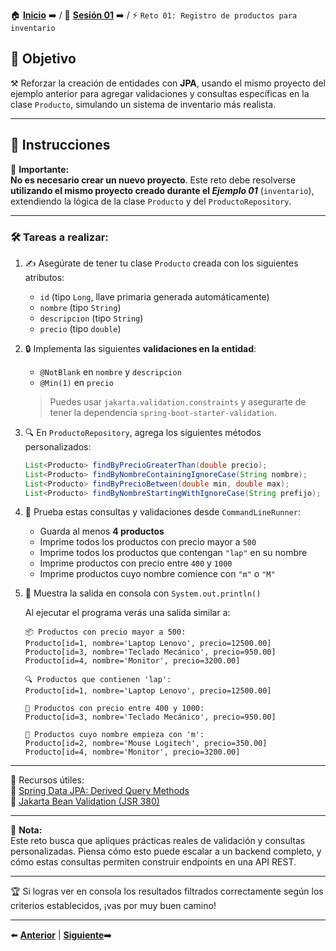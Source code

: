 🏠 [**Inicio**](../../Readme.md) ➡️ / 📖 [**Sesión 01**](../Readme.md) ➡️ / ⚡ `Reto 01: Registro de productos para inventario`

## 🎯 Objetivo

⚒️ Reforzar la creación de entidades con **JPA**, usando el mismo proyecto del ejemplo anterior para agregar validaciones y consultas específicas en la clase `Producto`, simulando un sistema de inventario más realista.

---

## 📝 Instrucciones

📌 **Importante:**  
**No es necesario crear un nuevo proyecto**. Este reto debe resolverse **utilizando el mismo proyecto creado durante el _Ejemplo 01_** (`inventario`), extendiendo la lógica de la clase `Producto` y del `ProductoRepository`.

---

### 🛠️ Tareas a realizar:

1. ✍️ Asegúrate de tener tu clase `Producto` creada con los siguientes atributos:
   - `id` (tipo `Long`, llave primaria generada automáticamente)
   - `nombre` (tipo `String`)
   - `descripcion` (tipo `String`)
   - `precio` (tipo `double`)

2. 🔒 Implementa las siguientes **validaciones en la entidad**:
   - `@NotBlank` en `nombre` y `descripcion`
   - `@Min(1)` en `precio`
   > Puedes usar `jakarta.validation.constraints` y asegurarte de tener la dependencia `spring-boot-starter-validation`.

3. 🔍 En `ProductoRepository`, agrega los siguientes métodos personalizados:
   ```java
   List<Producto> findByPrecioGreaterThan(double precio);
   List<Producto> findByNombreContainingIgnoreCase(String nombre);
   List<Producto> findByPrecioBetween(double min, double max);
   List<Producto> findByNombreStartingWithIgnoreCase(String prefijo);
   ```

4. 🧪 Prueba estas consultas y validaciones desde `CommandLineRunner`:
   - Guarda al menos **4 productos**
   - Imprime todos los productos con precio mayor a `500`
   - Imprime todos los productos que contengan `"lap"` en su nombre
   - Imprime productos con precio entre `400` y `1000`
   - Imprime productos cuyo nombre comience con `"m"` o `"M"`

5. 🧾 Muestra la salida en consola con `System.out.println()`


   Al ejecutar el programa verás una salida similar a:

   ```
   📦 Productos con precio mayor a 500:
   Producto[id=1, nombre='Laptop Lenovo', precio=12500.00]
   Producto[id=3, nombre='Teclado Mecánico', precio=950.00]
   Producto[id=4, nombre='Monitor', precio=3200.00]

   🔍 Productos que contienen 'lap':
   Producto[id=1, nombre='Laptop Lenovo', precio=12500.00]

   🎯 Productos con precio entre 400 y 1000:
   Producto[id=3, nombre='Teclado Mecánico', precio=950.00]

   📘 Productos cuyo nombre empieza con 'm':
   Producto[id=2, nombre='Mouse Logitech', precio=350.00]
   Producto[id=4, nombre='Monitor', precio=3200.00]
   ```

---

📘 Recursos útiles:  
🔗 [Spring Data JPA: Derived Query Methods](https://docs.spring.io/spring-data/jpa/docs/current/reference/html/#repositories.query-methods.details)  
🔗 [Jakarta Bean Validation (JSR 380)](https://jakarta.ee/specifications/bean-validation/)

---

🧠 **Nota:**  
Este reto busca que apliques prácticas reales de validación y consultas personalizadas. Piensa cómo esto puede escalar a un backend completo, y cómo estas consultas permiten construir endpoints en una API REST.

---

🏆 Si logras ver en consola los resultados filtrados correctamente según los criterios establecidos, ¡vas por muy buen camino!

---

⬅️ [**Anterior**](../Ejemplo-01/Readme.md) | [**Siguiente**](../Ejemplo-02/Readme.md)➡️  